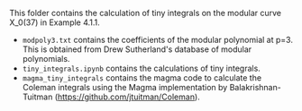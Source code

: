 This folder contains the calculation of tiny integrals on the modular curve X_0(37) in Example 4.1.1.

- ```modpoly3.txt``` contains the coefficients of the modular polynomial at p=3. This is obtained from Drew Sutherland's database of modular polynomials.
- ```tiny_integrals.ipynb``` contains the calculations of tiny integrals.
- ```magma_tiny_integrals``` contains the magma code to calculate the Coleman integrals using the Magma implementation by Balakrishnan-Tuitman (https://github.com/jtuitman/Coleman).
